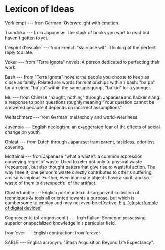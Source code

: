 # Lexicon of Ideas

Verklempt --- from German: Overwrought with emotion.

Tsundoku --- from Japanese: The stack of books you want to read but haven't gotten to yet.

L'espirit d'escalier --- from French "staircase wit": Thinking of the perfect reply too late.

Voker --- from "Terra Ignota" novels: A person dedicated to perfecting their work.

Bash --- from "Terra Ignota" novels: the people you choose to keep as close as family.
    Related are words for relationships within a bash: "ba'pa" for an elder, "ba'sib" within the same age group, "ba'kid" for a younger.

Mu --- from Chinese "naught, nothing" through Japanese and hacker slang: a response to polar questions roughly meaning "Your question cannot be answered because it depends on incorrect assumptions".

Weltschmerz --- from German: melancholy and world-weariness.

Juvenoia --- English neologism: an exaggerated fear of the effects of social change on youth.

Oblaat --- from Dutch through Japanese: transparent, tasteless, odorless covering.

Mottainai --- from Japanese "what a waste": a common expression conveying regret of waste.
    Used to refer not only to physical waste (resources), but also thought patters that give rise to wasteful action.
    The way I see it, one person's waste directly contributes to other's suffering, ans so is impious.
    Further, even inanimate objects have a spirit, and so waste of them is disrespectful of the artifact.

Clusterfumble --- English portmanteau: disorganized collection of techniques &/ tools all oriented towards a purpose, but which is cumbersome to employ and may not even be effective.
    E.g. ["clusterfumble of digital devices"](http://www.utilware.com/gsd3.html)

Cognoscente (pl. cognoscenti) --- from Italian: Someone possessing superior or specialized knowledge in a particular field.

from'ever --- English contraction: from forever

SABLE --- English acronym: "Stash Acquisition Beyond Life Expectancy".